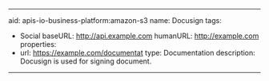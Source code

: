 ---
aid: apis-io-business-platform:amazon-s3
name: Docusign
tags:
  - Social
baseURL: http://api.example.com
humanURL: http://example.com
properties:
  - url: https://example.com/documentat
    type: Documentation
description: Docusign is used for signing document.
--------